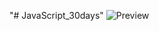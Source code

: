 "# JavaScript_30days" 
![Preview](https://raw.githubusercontent.com/Nesmark/JavaScript_30days/master/1day/screenshot.png)
